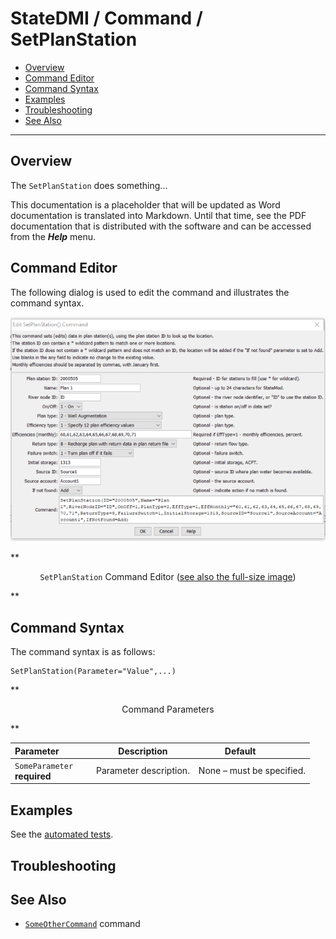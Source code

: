 # StateDMI / Command / SetPlanStation #

* [Overview](#overview)
* [Command Editor](#command-editor)
* [Command Syntax](#command-syntax)
* [Examples](#examples)
* [Troubleshooting](#troubleshooting)
* [See Also](#see-also)

-------------------------

## Overview ##

The `SetPlanStation` does something...

This documentation is a placeholder that will be updated as Word documentation is translated into Markdown.
Until that time, see the PDF documentation that is distributed with the software and can be accessed
from the ***Help*** menu.

## Command Editor ##

The following dialog is used to edit the command and illustrates the command syntax.

![SetPlanStation](SetPlanStation.png)

**<p style="text-align: center;">
`SetPlanStation` Command Editor (<a href="../SetPlanStation.png">see also the full-size image</a>)
</p>**

## Command Syntax ##

The command syntax is as follows:

```text
SetPlanStation(Parameter="Value",...)
```
**<p style="text-align: center;">
Command Parameters
</p>**

| **Parameter**&nbsp;&nbsp;&nbsp;&nbsp;&nbsp;&nbsp;&nbsp;&nbsp;&nbsp;&nbsp;&nbsp;&nbsp; | **Description** | **Default**&nbsp;&nbsp;&nbsp;&nbsp;&nbsp;&nbsp;&nbsp;&nbsp;&nbsp;&nbsp; |
| --------------|-----------------|----------------- |
|`SomeParameter`<br>**required**|Parameter description.|None – must be specified.|

## Examples ##

See the [automated tests](https://github.com/OpenWaterFoundation/cdss-app-statedmi-main/tree/master/test/regression/commands/SetPlanStation).

## Troubleshooting ##

## See Also ##

* [`SomeOtherCommand`](../SomeOtherCommand/SomeOtherCommand) command
